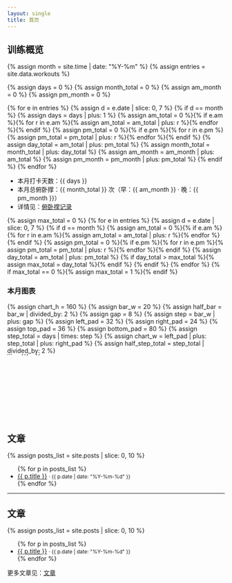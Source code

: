 ```yaml
---
layout: single
title: 首页
---
```


## 训练概览
{% assign month = site.time | date: "%Y-%m" %}
{% assign entries = site.data.workouts %}

{% assign days = 0 %}
{% assign month_total = 0 %}
{% assign am_month = 0 %}
{% assign pm_month = 0 %}

{% for e in entries %}
  {% assign d = e.date | slice: 0, 7 %}
  {% if d == month %}
    {% assign days = days | plus: 1 %}
    {% assign am_total = 0 %}{% if e.am %}{% for r in e.am %}{% assign am_total = am_total | plus: r %}{% endfor %}{% endif %}
    {% assign pm_total = 0 %}{% if e.pm %}{% for r in e.pm %}{% assign pm_total = pm_total | plus: r %}{% endfor %}{% endif %}
    {% assign day_total = am_total | plus: pm_total %}
    {% assign month_total = month_total | plus: day_total %}
    {% assign am_month = am_month | plus: am_total %}
    {% assign pm_month = pm_month | plus: pm_total %}
  {% endif %}
{% endfor %}

- 本月打卡天数：{{ days }}
- 本月总俯卧撑：{{ month_total }} 次（早：{{ am_month }} · 晚：{{ pm_month }}）
- 详情见：[俯卧撑记录](/workout/)

{% assign max_total = 0 %}
{% for e in entries %}
  {% assign d = e.date | slice: 0, 7 %}
  {% if d == month %}
    {% assign am_total = 0 %}{% if e.am %}{% for r in e.am %}{% assign am_total = am_total | plus: r %}{% endfor %}{% endif %}
    {% assign pm_total = 0 %}{% if e.pm %}{% for r in e.pm %}{% assign pm_total = pm_total | plus: r %}{% endfor %}{% endif %}
    {% assign day_total = am_total | plus: pm_total %}
    {% if day_total > max_total %}{% assign max_total = day_total %}{% endif %}
  {% endif %}
{% endfor %}
{% if max_total == 0 %}{% assign max_total = 1 %}{% endif %}

### 本月图表
{% assign chart_h = 160 %}
{% assign bar_w = 20 %}
{% assign half_bar = bar_w | divided_by: 2 %}
{% assign gap = 8 %}
{% assign step = bar_w | plus: gap %}
{% assign left_pad = 32 %}
{% assign right_pad = 24 %}
{% assign top_pad = 36 %}
{% assign bottom_pad = 80 %}
{% assign step_total = days | times: step %}
{% assign chart_w = left_pad | plus: step_total | plus: right_pad %}
{% assign half_step_total = step_total | divided_by: 2 %}
<svg width="{{ chart_w }}" height="{{ chart_h | plus: top_pad | plus: bottom_pad }}" viewBox="0 0 {{ chart_w }} {{ chart_h | plus: top_pad | plus: bottom_pad }}" xmlns="http://www.w3.org/2000/svg">
  <g transform="translate(0, {{ top_pad }})">
    <line class="axis axis--x" x1="{{ left_pad }}" y1="{{ chart_h }}" x2="{{ chart_w | minus: right_pad }}" y2="{{ chart_h }}" stroke="#999" stroke-width="1"/>
    <line x1="{{ left_pad }}" y1="0" x2="{{ left_pad }}" y2="{{ chart_h }}" stroke="#999" stroke-width="1"/>
  {% assign tick_step = max_total | divided_by: 4 %}{% if tick_step == 0 %}{% assign tick_step = 1 %}{% endif %}
  {% for i in (0..4) %}
    {% if i == 4 %}{% assign val = max_total %}{% else %}{% assign val = i | times: tick_step %}{% endif %}
    {% assign h = val | times: chart_h | divided_by: max_total %}
    {% assign y = chart_h | minus: h %}
    <line class="grid" x1="{{ left_pad }}" y1="{{ y }}" x2="{{ chart_w | minus: right_pad }}" y2="{{ y }}" />
    <text class="tick-label" x="{{ left_pad | minus: 6 }}" y="{{ y | plus: 4 }}" text-anchor="end">{{ val }}</text>
  {% endfor %}
  <text x="{{ left_pad | minus: 22 }}" y="{{ chart_h | divided_by: 2 }}" font-size="11" text-anchor="middle" transform="rotate(-90 {{ left_pad | minus: 22 }}, {{ chart_h | divided_by: 2 }})">次数</text>
  {% assign x = left_pad %}
  {% for e in entries %}
    {% assign d = e.date | slice: 0, 7 %}
    {% if d == month %}
      {% assign am_total = 0 %}{% if e.am %}{% for r in e.am %}{% assign am_total = am_total | plus: r %}{% endfor %}{% endif %}
      {% assign pm_total = 0 %}{% if e.pm %}{% for r in e.pm %}{% assign pm_total = pm_total | plus: r %}{% endfor %}{% endif %}
      {% assign day_total = am_total | plus: pm_total %}
      {% assign h = day_total | times: chart_h | divided_by: max_total %}
      {% assign y = chart_h | minus: h %}
      <rect class="bar" rx="4" ry="4" x="{{ x }}" y="{{ y }}" width="{{ bar_w }}" height="{{ h }}" />
      <text class="bar-label" x="{{ x | plus: half_bar }}" y="{{ chart_h | plus: 22 }}" text-anchor="middle" transform="rotate(30 {{ x | plus: half_bar }}, {{ chart_h | plus: 22 }})">{{ e.date | slice: -2, 2 }}</text>
      <text class="value-label" x="{{ x | plus: half_bar }}" y="{{ y | minus: 8 }}" text-anchor="middle">{{ day_total }}</text>
      {% assign x = x | plus: step %}
    {% endif %}
  {% endfor %}
  <text x="{{ left_pad | plus: half_step_total }}" y="{{ chart_h | plus: 44 }}" font-size="11" text-anchor="middle">日期</text>
  </g>
</svg>

## 文章
{% assign posts_list = site.posts | slice: 0, 10 %}
<ul>
{% for p in posts_list %}
  <li><a href="{{ p.url }}">{{ p.title }}</a> <small>· {{ p.date | date: "%Y-%m-%d" }}</small></li>
{% endfor %}
</ul>

<hr class="section-sep" />

## 文章
{% assign posts_list = site.posts | slice: 0, 10 %}
<ul>
{% for p in posts_list %}
  <li><a href="{{ p.url }}">{{ p.title }}</a> <small>· {{ p.date | date: "%Y-%m-%d" }}</small></li>
{% endfor %}
</ul>

更多文章见：[文章](/blog/)
